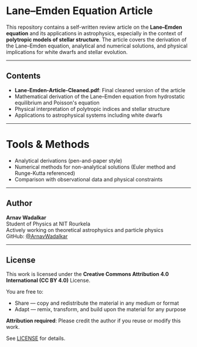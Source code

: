 # Lane–Emden Equation Article

This repository contains a self-written review article on the **Lane–Emden equation** and its applications in astrophysics, especially in the context of **polytropic models of stellar structure**. The article covers the derivation of the Lane–Emden equation, analytical and numerical solutions, and physical implications for white dwarfs and stellar evolution.


---

## Contents

-  **Lane-Emden-Article-Cleaned.pdf**: Final cleaned version of the article
- Mathematical derivation of the Lane–Emden equation from hydrostatic equilibrium and Poisson's equation
- Physical interpretation of polytropic indices and stellar structure
- Applications to astrophysical systems including white dwarfs

---

# Tools & Methods

- Analytical derivations (pen-and-paper style)
- Numerical methods for non-analytical solutions (Euler method and Runge-Kutta referenced)
- Comparison with observational data and physical constraints

---

##  Author

**Arnav Wadalkar**  
Student of Physics at NIT Rourkela  
Actively working on theoretical astrophysics and particle physics  
GitHub: [@ArnavWadalkar](https://github.com/ArnavWadalkar)

---

## License

This work is licensed under the **Creative Commons Attribution 4.0 International (CC BY 4.0)** License.

You are free to:

- Share — copy and redistribute the material in any medium or format
- Adapt — remix, transform, and build upon the material for any purpose

**Attribution required**: Please credit the author if you reuse or modify this work.

See [LICENSE](LICENSE) for details.

